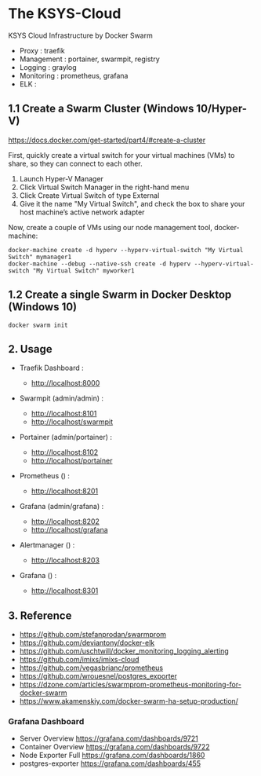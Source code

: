 # The KSYS-Cloud
KSYS Cloud Infrastructure by Docker Swarm
- Proxy : traefik
- Management : portainer, swarmpit, registry
- Logging : graylog
- Monitoring : prometheus, grafana
- ELK : 

## 1.1 Create a Swarm Cluster (Windows 10/Hyper-V)
https://docs.docker.com/get-started/part4/#create-a-cluster

First, quickly create a virtual switch for your virtual machines (VMs) to share, so they can connect to each other.
1. Launch Hyper-V Manager
2. Click Virtual Switch Manager in the right-hand menu
3. Click Create Virtual Switch of type External
4. Give it the name "My Virtual Switch", and check the box to share your host machine’s active network adapter

Now, create a couple of VMs using our node management tool, docker-machine:
```
docker-machine create -d hyperv --hyperv-virtual-switch "My Virtual Switch" mymanager1
docker-machine --debug --native-ssh create -d hyperv --hyperv-virtual-switch "My Virtual Switch" myworker1
```
## 1.2 Create a single Swarm in Docker Desktop (Windows 10)
```
docker swarm init
```

## 2. Usage
* Traefik Dashboard : 
  * [http://localhost:8000](http://localhost:8000)

* Swarmpit (admin/admin) : 
  * [http://localhost:8101](http://localhost:8101)
  * [http://localhost/swarmpit](http://localhost/swarmpit)

* Portainer (admin/portainer) : 
  * [http://localhost:8102](http://localhost:8102)
  * [http://localhost/portainer](http://localhost/portainer)

* Prometheus () : 
  * [http://localhost:8201](http://localhost:8201)

* Grafana (admin/grafana) : 
  * [http://localhost:8202](http://localhost:8202)
  * [http://localhost/grafana](http://localhost/grafana)

* Alertmanager () : 
  * [http://localhost:8203](http://localhost:8203)

* Grafana () : 
  * [http://localhost:8301](http://localhost:8301)


## 3. Reference
* https://github.com/stefanprodan/swarmprom
* https://github.com/deviantony/docker-elk
* https://github.com/uschtwill/docker_monitoring_logging_alerting
* https://github.com/imixs/imixs-cloud
* https://github.com/vegasbrianc/prometheus
* https://github.com/wrouesnel/postgres_exporter
* https://dzone.com/articles/swarmprom-prometheus-monitoring-for-docker-swarm
* https://www.akamenskiy.com/docker-swarm-ha-setup-production/

### Grafana Dashboard
* Server Overview
https://grafana.com/dashboards/9721
* Container Overview
https://grafana.com/dashboards/9722
* Node Exporter Full
https://grafana.com/dashboards/1860
* postgres-exporter
https://grafana.com/dashboards/455

